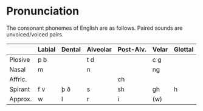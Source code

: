 # Pronunciation

The consonant phonemes of English are as follows. Paired sounds are unvoiced/voiced pairs.

|         | Labial | Dental | Alveolar | Post-Alv.     | Velar | Glottal |
| ------- | ------ | ------ | -------- | ------------- | ------- | ----- |
| Plosive | p b    |        | t d      |               | c g   |
| Nasal   | m      |        | n        |               | ng    |
| Affric. |        |        |          | ch            |       |
| Spirant | f v    | þ ð    | s        | sh            | gh    | h
| Approx. | w      | l      | r        | i             | (w)   |
